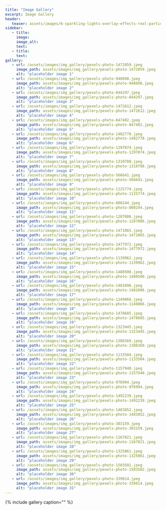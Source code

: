 ```yaml
---
title: "Image Gallery"
excerpt: Image Gallery
header:
   teaser: assets/images/6-sparkling-lights-overlay-effects-real-particles_vjmlvqhqe__F0000.png
sidebar:
   - title:
     image:
     image_alt:
     text:
   - title:
     text:
gallery:
   - url: /assets/images/img_gallery/pexels-photo-1472059.jpeg
     image_path: assets/images/img_gallery/pexels-photo-1472059.jpeg
     alt: "placeholder image 1"
   - url: /assets/images/img_gallery/pexels-photo-948898.jpeg
     image_path: assets/images/img_gallery/pexels-photo-948898.jpeg
     alt: "placeholder image 2"
   - url: /assets/images/img_gallery/pexels-photo-844297.jpeg
     image_path: assets/images/img_gallery/pexels-photo-844297.jpeg
     alt: "placeholder image 3"
   - url: /assets/images/img_gallery/pexels-photo-1472612.jpeg
     image_path: assets/images/img_gallery/pexels-photo-1472612.jpeg
     alt: "placeholder image 4"
   - url: /assets/images/img_gallery/pexels-photo-847402.jpeg
     image_path: assets/images/img_gallery/pexels-photo-847402.jpeg
     alt: "placeholder image 5"
   - url: /assets/images/img_gallery/pexels-photo-1482778.jpeg
     image_path: assets/images/img_gallery/pexels-photo-1482778.jpeg
     alt: "placeholder image 6"
   - url: /assets/images/img_gallery/pexels-photo-1297074.jpeg
     image_path: assets/images/img_gallery/pexels-photo-1297074.jpeg
     alt: "placeholder image 7"
   - url: /assets/images/img_gallery/pexels-photo-1310788.jpeg
     image_path: assets/images/img_gallery/pexels-photo-1310788.jpeg
     alt: "placeholder image 8"
   - url: /assets/images/img_gallery/pexels-photo-566641.jpeg
     image_path: assets/images/img_gallery/pexels-photo-566641.jpeg
     alt: "placeholder image 9"
   - url: /assets/images/img_gallery/pexels-photo-1125774.jpeg
     image_path: assets/images/img_gallery/pexels-photo-1125774.jpeg
     alt: "placeholder image 10"
   - url: /assets/images/img_gallery/pexels-photo-800244.jpeg
     image_path: assets/images/img_gallery/pexels-photo-800244.jpeg
     alt: "placeholder image 11"
   - url: /assets/images/img_gallery/pexels-photo-1287086.jpeg
     image_path: assets/images/img_gallery/pexels-photo-1287086.jpeg
     alt: "placeholder image 12"
   - url: /assets/images/img_gallery/pexels-photo-1471865.jpeg
     image_path: assets/images/img_gallery/pexels-photo-1471865.jpeg
     alt: "placeholder image 13"
   - url: /assets/images/img_gallery/pexels-photo-1477972.jpeg
     image_path: assets/images/img_gallery/pexels-photo-1477972.jpeg
     alt: "placeholder image 14"
   - url: /assets/images/img_gallery/pexels-photo-1139962.jpeg
     image_path: assets/images/img_gallery/pexels-photo-1139962.jpeg
     alt: "placeholder image 15"
   - url: /assets/images/img_gallery/pexels-photo-1480500.jpeg
     image_path: assets/images/img_gallery/pexels-photo-1480500.jpeg
     alt: "placeholder image 16"
   - url: /assets/images/img_gallery/pexels-photo-1481096.jpeg
     image_path: assets/images/img_gallery/pexels-photo-1481096.jpeg
     alt: "placeholder image 17"
   - url: /assets/images/img_gallery/pexels-photo-1149066.jpeg
     image_path: assets/images/img_gallery/pexels-photo-1149066.jpeg
     alt: "placeholder image 18"
   - url: /assets/images/img_gallery/pexels-photo-1478685.jpeg
     image_path: assets/images/img_gallery/pexels-photo-1478685.jpeg
     alt: "placeholder image 19"
   - url: /assets/images/img_gallery/pexels-photo-1323445.jpeg
     image_path: assets/images/img_gallery/pexels-photo-1323445.jpeg
     alt: "placeholder image 20"
   - url: /assets/images/img_gallery/pexels-photo-1308369.jpeg
     image_path: assets/images/img_gallery/pexels-photo-1308369.jpeg
     alt: "placeholder image 21"
   - url: /assets/images/img_gallery/pexels-photo-1133504.jpeg
     image_path: assets/images/img_gallery/pexels-photo-1133504.jpeg
     alt: "placeholder image 22"
   - url: /assets/images/img_gallery/pexels-photo-1157940.jpeg
     image_path: assets/images/img_gallery/pexels-photo-1157940.jpeg
     alt: "placeholder image 23"
   - url: /assets/images/img_gallery/pexels-photo-976994.jpeg
     image_path: assets/images/img_gallery/pexels-photo-976994.jpeg
     alt: "placeholder image 24"
   - url: /assets/images/img_gallery/pexels-photo-1492239.jpeg
     image_path: assets/images/img_gallery/pexels-photo-1492239.jpeg
     alt: "placeholder image 25"
   - url: /assets/images/img_gallery/pexels-photo-1483852.jpeg
     image_path: assets/images/img_gallery/pexels-photo-1483852.jpeg
     alt: "placeholder image 26"
   - url: /assets/images/img_gallery/pexels-photo-303159.jpeg
     image_path: assets/images/img_gallery/pexels-photo-303159.jpeg
     alt: "placeholder image 27"
   - url: /assets/images/img_gallery/pexels-photo-1167021.jpeg
     image_path: assets/images/img_gallery/pexels-photo-1167021.jpeg
     alt: "placeholder image 28"
   - url: /assets/images/img_gallery/pexels-photo-1325061.jpeg
     image_path: assets/images/img_gallery/pexels-photo-1325061.jpeg
     alt: "placeholder image 29"
   - url: /assets/images/img_gallery/pexels-photo-1503502.jpeg
     image_path: assets/images/img_gallery/pexels-photo-1503502.jpeg
     alt: "placeholder image 30"
   - url: /assets/images/img_gallery/pexels-photo-339814.jpeg
     image_path: assets/images/img_gallery/pexels-photo-339814.jpeg
     alt: "placeholder image 31"
---
```

{% include gallery caption="" %}